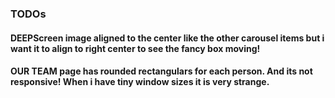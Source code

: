 ### TODOs
#### DEEPScreen image aligned to the center like the other carousel items but i want it to align to right center to see the fancy box moving!
#### OUR TEAM page has rounded rectangulars for each person. And its not responsive! When i have tiny window sizes it is very strange.
